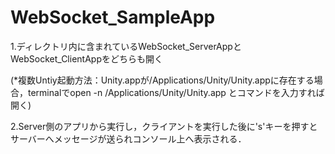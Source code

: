 # WebSocket_SampleApp

1.ディレクトリ内に含まれているWebSocket_ServerAppとWebSocket_ClientAppをどちらも開く

(*複数Untiy起動方法：Unity.appが/Applications/Unity/Unity.appに存在する場合，terminalでopen -n /Applications/Unity/Unity.app
とコマンドを入力すれば開く)

2.Server側のアプリから実行し，クライアントを実行した後に's'キーを押すとサーバーへメッセージが送られコンソール上へ表示される．

